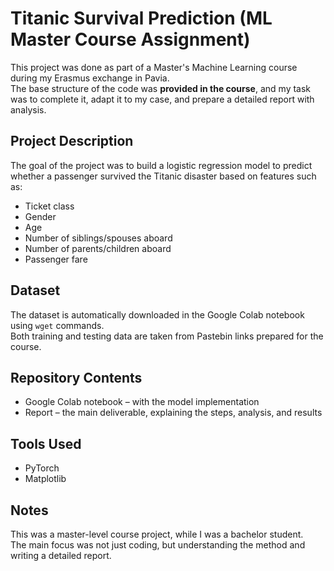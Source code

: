 # Titanic Survival Prediction (ML Master Course Assignment)

This project was done as part of a Master's Machine Learning course during my Erasmus exchange in Pavia.  
The base structure of the code was **provided in the course**, and my task was to complete it, adapt it to my case, and prepare a detailed report with analysis.

## Project Description
The goal of the project was to build a logistic regression model to predict whether a passenger survived the Titanic disaster based on features such as:
- Ticket class  
- Gender  
- Age  
- Number of siblings/spouses aboard  
- Number of parents/children aboard  
- Passenger fare  

## Dataset
The dataset is automatically downloaded in the Google Colab notebook using `wget` commands.  
Both training and testing data are taken from Pastebin links prepared for the course.

## Repository Contents
- Google Colab notebook – with the model implementation
- Report – the main deliverable, explaining the steps, analysis, and results  

## Tools Used
- PyTorch  
- Matplotlib

## Notes
This was a master-level course project, while I was a bachelor student.  
The main focus was not just coding, but understanding the method and writing a detailed report.
